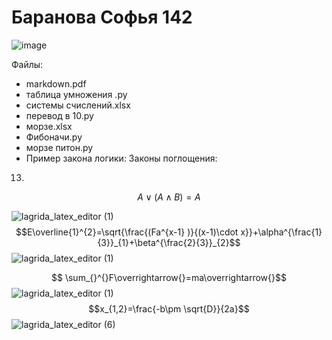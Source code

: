 # Баранова Софья 142 

![image](https://user-images.githubusercontent.com/114420047/192935547-683ec55a-1b99-4a90-bf98-0cea3c6d3723.png)

 Файлы:
 - markdown.pdf 
- таблица умножения .py
- сиcтемы счислений.xlsx
- перевод в 10.py
- морзе.xlsx
- Фибоначи.py
- морзе питон.py
- Пример закона логики:
Законы поглощения:
13.
$$A \vee (A \wedge B)=A $$

![lagrida_latex_editor (1)](https://user-images.githubusercontent.com/114420047/198193009-afd8621c-f48c-4e20-9074-be47f9003f89.png)
$$E\overline{1}^{2}=\sqrt{\frac{(Fa^{x-1} )}{(x-1)\cdot x}}+\alpha^{\frac{1}{3}}_{1}+\beta^{\frac{2}{3}}_{2}$$
![lagrida_latex_editor (1)](https://user-images.githubusercontent.com/114420047/200735452-1a0495c5-c790-4175-a533-6acdd95d7808.png)

$$ \sum_{}^{}F\overrightarrow{}=ma\overrightarrow{}$$
![lagrida_latex_editor (1)](https://user-images.githubusercontent.com/114420047/200735485-fe0f5ae4-f88a-4c89-be38-1c30399cb316.png)
$$x_{1,2}=\frac{-b\pm \sqrt{D}}{2a}$$
![lagrida_latex_editor (6)](https://user-images.githubusercontent.com/114420047/200737545-ca1fdc5c-8a5f-44ef-b0bc-41ffceb6b0fa.png)

